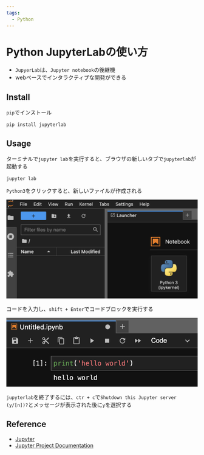 ```yaml
---
tags:
  - Python
---
```


# Python JupyterLabの使い方

- `JupyerLab`は、`Jupyter notebook`の後継機
- webベースでインタラクティブな開発ができる

## Install
`pip`でインストール
```
pip install jupyterlab
```

## Usage
ターミナルで`jupyter lab`を実行すると、ブラウザの新しいタブで`jupyterlab`が起動する
```
jupyter lab
```

`Python3`をクリックすると、新しいファイルが作成される

![jupyter lab menu](img/jupyterlab_start.png)

コードを入力し、`shift + Enter`でコードブロックを実行する

![jupyter lab menu](img/jupyterlab_hello_world.png)

`jupyterlab`を終了するには、`ctr + c`で`Shutdown this Jupyter server (y/[n])?`とメッセージが表示された後に`y`を選択する

## Reference
- [Jupyter](https://jupyter.org/)
- [Jupyter Project Documentation](https://docs.jupyter.org/en/latest/)